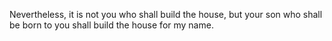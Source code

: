 Nevertheless, it is not you who shall build the house, but your son who shall be born to you shall build the house for my name.
